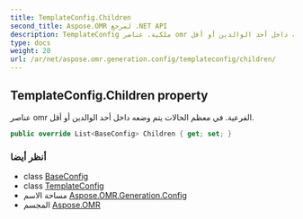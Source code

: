 ```yaml
---
title: TemplateConfig.Children
second_title: Aspose.OMR لمرجع .NET API
description: TemplateConfig ملكية. عناصر omr الفرعية. في معظم الحالات يتم وضعه داخل أحد الوالدين أو أقل.
type: docs
weight: 20
url: /ar/net/aspose.omr.generation.config/templateconfig/children/
---
```

## TemplateConfig.Children property

عناصر omr الفرعية. في معظم الحالات يتم وضعه داخل أحد الوالدين أو أقل.

```csharp
public override List<BaseConfig> Children { get; set; }
```

### أنظر أيضا

* class [BaseConfig](../../baseconfig/)
* class [TemplateConfig](../)
* مساحة الاسم [Aspose.OMR.Generation.Config](../../templateconfig/)
* المجسم [Aspose.OMR](../../../)


